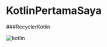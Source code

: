 # KotlinPertamaSaya

###RecyclerKotlin

![kotlin](https://cloud.githubusercontent.com/assets/18226118/22639316/f9d5ba08-ec7f-11e6-9f84-1604d27f5265.png)

